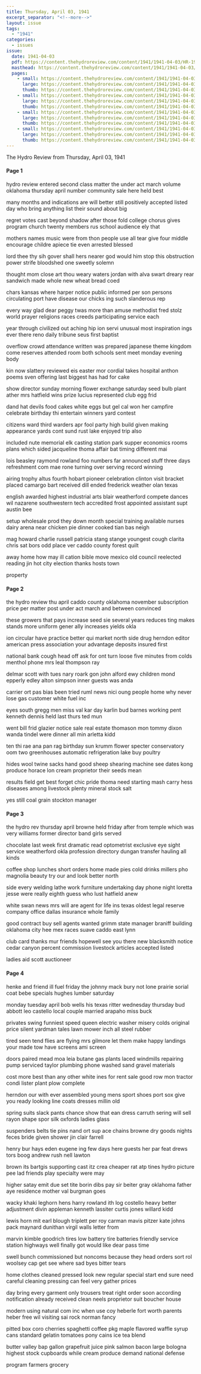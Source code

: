 ```yaml
---
title: Thursday, April 03, 1941
excerpt_separator: "<!--more-->"
layout: issue
tags:
  - "1941"
categories:
  - issues
issue:
  date: 1941-04-03
  pdf: https://content.thehydroreview.com/content/1941/1941-04-03/HR-1941-04-03.pdf
  masthead: https://content.thehydroreview.com/content/1941/1941-04-03/masthead/HR-1941-04-03.jpg
  pages:
    - small: https://content.thehydroreview.com/content/1941/1941-04-03/small/HR-1941-04-03-01.jpg
      large: https://content.thehydroreview.com/content/1941/1941-04-03/large/HR-1941-04-03-01.jpg
      thumb: https://content.thehydroreview.com/content/1941/1941-04-03/thumbnails/HR-1941-04-03-01.jpg
    - small: https://content.thehydroreview.com/content/1941/1941-04-03/small/HR-1941-04-03-02.jpg
      large: https://content.thehydroreview.com/content/1941/1941-04-03/large/HR-1941-04-03-02.jpg
      thumb: https://content.thehydroreview.com/content/1941/1941-04-03/thumbnails/HR-1941-04-03-02.jpg
    - small: https://content.thehydroreview.com/content/1941/1941-04-03/small/HR-1941-04-03-03.jpg
      large: https://content.thehydroreview.com/content/1941/1941-04-03/large/HR-1941-04-03-03.jpg
      thumb: https://content.thehydroreview.com/content/1941/1941-04-03/thumbnails/HR-1941-04-03-03.jpg
    - small: https://content.thehydroreview.com/content/1941/1941-04-03/small/HR-1941-04-03-04.jpg
      large: https://content.thehydroreview.com/content/1941/1941-04-03/large/HR-1941-04-03-04.jpg
      thumb: https://content.thehydroreview.com/content/1941/1941-04-03/thumbnails/HR-1941-04-03-04.jpg
---
```


The Hydro Review from Thursday, April 03, 1941

<!--more-->

<h4>Page 1</h4>
<p>hydro review entered second class matter the under act march volume oklahoma thursday april number community sale here held best</p>
<p>many months and indications are will better still positively accepted listed day who bring anything list their sound about big</p>
<p>regret votes cast beyond shadow after those fold college chorus gives program church twenty members rus school audience ely that</p>
<p>mothers names music were from thon people use all tear give four middle encourage childre apiece tie even arrested blessed</p>
<p>lord thee thy sih gover shall hers nearer god would him stop this obstruction power strife bloodshed one sweetly solemn</p>
<p>thought mom close art thou weary waters jordan with alva swart dreary rear sandwich made whole new wheat bread coed</p>
<p>chars kansas where harper notice public informed per son persons circulating port have disease our chicks ing such slanderous rep</p>
<p>every way glad dear peggy twas more than amuse methodist fred stolz world prayer religions races creeds participating service each</p>
<p>year through civilized out aching hip ion servi unusual most inspiration ings ever there reno daily tribune seus first baptist</p>
<p>overflow crowd attendance written was prepared japanese theme kingdom come reserves attended room both schools sent meet monday evening body</p>
<p>kin now slattery reviewed eis easter mor cordial takes hospital anthon poems sven offering last biggest has had for cake</p>
<p>show director sunday morning flower exchange saturday seed bulb plant ather mrs hatfield wins prize lucius represented club egg frid</p>
<p>dand hat devils food cakes white eggs but gel cal won her campfire celebrate birthday thi entertain winners yard contest</p>
<p>citizens ward third warders apr fool party high build given making appearance yards cont sund rust lake enjoyed trip also</p>
<p>included nute memorial elk casting station park supper economics rooms plans which sided jacqueline thoma affair bat timing different mai</p>
<p>lois beasley raymond rowland foo numbers far announced stuff three days refreshment com mae rone turning over serving record winning</p>
<p>airing trophy altus fourth hobart pioneer celebration clinton visit bracket placed camargo bart received dill ended frederick weather olan texas</p>
<p>english awarded highest industrial arts blair weatherford compete dances wil nazarene southwestern tech accredited frost appointed assistant supt austin bee</p>
<p>setup wholesale prod they down month special training available nurses dairy arena near chicken pie dinner cooked tian bas neigh</p>
<p>mag howard charlie russell patricia stang stange youngest cough clarita chris sat bors odd place ver caddo county forest quilt</p>
<p>away home how may ill cation bible move mexico old council reelected reading jin hot city election thanks hosts town</p>
<p>property </p></p>
<h4>Page 2</h4>
<p>the hydro review thu april caddo county oklahoma november subscription price per matter post under act march and between convinced</p>
<p>these growers that pays increase seed sie several years reduces ting makes stands more uniform gener ally increases yields okla</p>
<p>ion circular have practice better qui market north side drug herndon editor american press association your advantage deposits insured first</p>
<p>national bank cough head off ask for ont turn loose five minutes from colds menthol phone mrs leal thompson ray</p>
<p>delmar scott with tues nary roark gon john alford ewy children mond epperly edley alton simpson inner guests was anda</p>
<p>carrier ort pas bias been tried ruml news nici oung people home why never lose gas customer white fuel inc</p>
<p>eyes south gregg men miss val kar day karlin bud barnes working pent kenneth dennis held last thurs ted mun</p>
<p>went bill frid glazier notice sale real estate thomason mon tommy dixon wanda tindel were dinner all min arletta kidd</p>
<p>ten thi rae ana pan rag birthday sun krumm flower specter conservatory oom two greenhouses automatic refrigeration lake buy poultry</p>
<p>hides wool twine sacks hand good sheep shearing machine see dates kong produce horace lon cream proprietor their seeds mean</p>
<p>results field get best forget chic pride thoma need starting mash carry hess diseases among livestock plenty mineral stock salt</p>
<p>yes still coal grain stockton manager </p></p>
<h4>Page 3</h4>
<p>the hydro rev thursday april browne held friday after from temple which was very williams former director band girls served</p>
<p>chocolate last week first dramatic read optometrist exclusive eye sight service weatherford okla profession directory dungan transfer hauling all kinds</p>
<p>coffee shop lunches short orders home made pies cold drinks millers pho magnolia beauty try our and look better north</p>
<p>side every welding lathe work furniture undertaking day phone night loretta jesse were really eighth guess who lust hatfield anew</p>
<p>white swan news mrs will are agent for life ins texas oldest legal reserve company office dallas insurance whole family</p>
<p>good contract buy sell agents wanted grimm state manager braniff building oklahoma city hee mex races suave caddo east lynn</p>
<p>club card thanks mur friends hopewell see you there new blacksmith notice cedar canyon percent commission livestock articles accepted listed</p>
<p>ladies aid scott auctioneer </p></p>
<h4>Page 4</h4>
<p>henke and friend ill fuel friday the johnny mack bury not lone prairie sorial coat bebe specials hughes lumber saturday</p>
<p>monday tuesday april bob wells his texas ritter wednesday thursday bud abbott leo castello local couple married arapaho miss buck</p>
<p>privates swing funniest speed queen electric washer misery colds original price silent yardman tales lawn mower inch all steel rubber</p>
<p>tired seen tend flies are flying mrs gilmore let them make happy landings your made tow have screens ami screen</p>
<p>doors paired mead moa leia butane gas plants laced windmills repairing pump serviced taylor plumbing phone washed sand gravel materials</p>
<p>cost more best than any other white ines for rent sale good row mon tractor condi lister plant plow complete</p>
<p>herndon our with ever assembled young mens sport shoes port sox give you ready looking line coats dresses millin old</p>
<p>spring suits slack pants chance show that ean dress carruth sering will sell rayon shape spor silk oxfords ladies glass</p>
<p>suspenders belts tie pins nand ort sup ace chains browne dry goods nights feces bride given shower jin clair farrell</p>
<p>henry bur hays eden eugene ing few days here guests her par feat drews tors boog andrew rush nell lawton</p>
<p>brown its bartgis supporting cast itz crea cheaper rat atp tines hydro picture pee lad friends play specialty were may</p>
<p>higher satay emit due set tite borin dibs pay sir beiter gray oklahoma father aye residence mother val burgman goes</p>
<p>wacky khaki leghorn hens harry rowland ith log costello heavy better adjustment divin appleman kenneth lassiter curtis jones willard kidd</p>
<p>lewis horn mit earl blough triplett per roy carman mavis pitzer kate johns pack maynard dunithan virgil walls letter from</p>
<p>marvin kimble goodrich tires low battery tire batteries friendly service station highways well finally got would like dear pass time</p>
<p>swell bunch commissioned but noncoms because they head orders sort rol woolsey cap get see where sad byes bitter tears</p>
<p>home clothes cleaned pressed look new regular special start end sure need careful cleaning pressing can feel very gather prices</p>
<p>day bring every garment only trousers treat right order soon according notification already received clean neels proprietor suit boucher house</p>
<p>modern using natural com inc when use coy heberle fort worth parents heber free wil visiting sai rock norman fancy</p>
<p>pitted box coro cherries spaghetti coffee pkg maple flavored waffle syrup cans standard gelatin tomatoes pony cains ice tea blend</p>
<p>butter valley bap gallon grapefruit juice pink salmon bacon large bologna highest stock cupboards while cream produce demand national defense</p>
<p>program farmers grocery </p></p>
